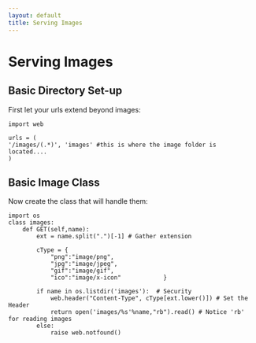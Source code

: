 ```yaml
---
layout: default
title: Serving Images
---
```


# Serving Images

## Basic Directory Set-up

First let your urls extend beyond images:

    import web
    
    urls = (
    '/images/(.*)', 'images' #this is where the image folder is located....
    )

## Basic Image Class
Now create the class that will handle them:

    import os
    class images:
        def GET(self,name):
            ext = name.split(".")[-1] # Gather extension
            
            cType = {
                "png":"image/png",
                "jpg":"image/jpeg",
                "gif":"image/gif",
                "ico":"image/x-icon"            }

            if name in os.listdir('images'):  # Security
                web.header("Content-Type", cType[ext.lower()]) # Set the Header
                return open('images/%s'%name,"rb").read() # Notice 'rb' for reading images
            else:
                raise web.notfound()
